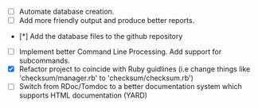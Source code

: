 * [ ] Automate database creation.
* [ ] Add more friendly output and produce better reports.
* [*] Add the database files to the github repository
* [ ] Implement better Command Line Processing.  Add support for subcommands.
* [x] Refactor project to coincide with Ruby guidlines (i.e change things like 'checksum/manager.rb' to 'checksum/checksum.rb')
* [ ] Switch from RDoc/Tomdoc to a better documentation system which supports HTML documentation (YARD)
